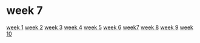 # week 7

[week 1](week1.md)  [week 2](week2.md)  [week 3](week3.md)  [week 4](week4.md)  [week 5](week5.md)  [week 6](week6.md)  [week7](week7.d)  [week 8](week8.md)  [week 9](week9.md)  [week 10](week10.md)  
